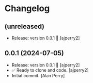 Changelog
=========


(unreleased)
------------
- Release: version 0.0.1 🚀 [ajperry2]


0.0.1 (2024-07-05)
------------------
- Release: version 0.0.1 🚀 [ajperry2]
- ✅ Ready to clone and code. [ajperry2]
- Initial commit. [Alan Perry]



